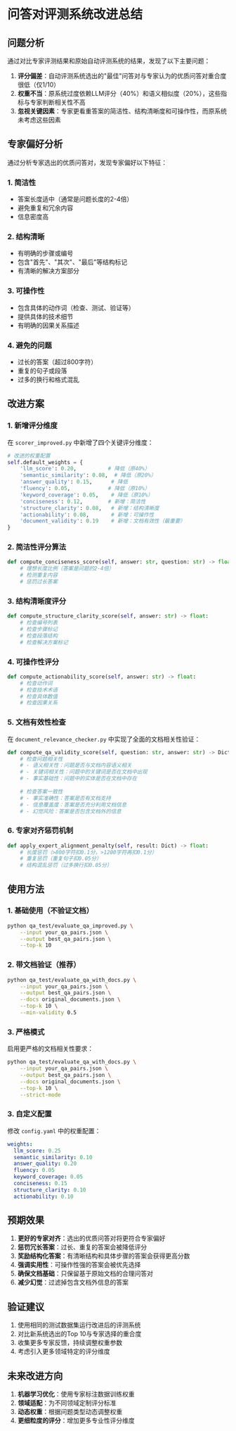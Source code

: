 # 问答对评测系统改进总结

## 问题分析

通过对比专家评测结果和原始自动评测系统的结果，发现了以下主要问题：

1. **评分偏差**：自动评测系统选出的"最佳"问答对与专家认为的优质问答对重合度很低（仅1/10）
2. **权重不当**：原系统过度依赖LLM评分（40%）和语义相似度（20%），这些指标与专家判断相关性不高
3. **忽视关键因素**：专家更看重答案的简洁性、结构清晰度和可操作性，而原系统未考虑这些因素

## 专家偏好分析

通过分析专家选出的优质问答对，发现专家偏好以下特征：

### 1. 简洁性
- 答案长度适中（通常是问题长度的2-4倍）
- 避免重复和冗余内容
- 信息密度高

### 2. 结构清晰
- 有明确的步骤或编号
- 包含"首先"、"其次"、"最后"等结构标记
- 有清晰的解决方案部分

### 3. 可操作性
- 包含具体的动作词（检查、测试、验证等）
- 提供具体的技术细节
- 有明确的因果关系描述

### 4. 避免的问题
- 过长的答案（超过800字符）
- 重复的句子或段落
- 过多的换行和格式混乱

## 改进方案

### 1. 新增评分维度

在 `scorer_improved.py` 中新增了四个关键评分维度：

```python
# 改进的权重配置
self.default_weights = {
    'llm_score': 0.20,          # 降低（原40%）
    'semantic_similarity': 0.08,  # 降低（原20%）
    'answer_quality': 0.15,      # 降低
    'fluency': 0.05,            # 降低（原10%）
    'keyword_coverage': 0.05,    # 降低（原10%）
    'conciseness': 0.12,        # 新增：简洁性
    'structure_clarity': 0.08,   # 新增：结构清晰度
    'actionability': 0.08,       # 新增：可操作性
    'document_validity': 0.19    # 新增：文档有效性（最重要）
}
```

### 2. 简洁性评分算法

```python
def compute_conciseness_score(self, answer: str, question: str) -> float:
    # 理想长度比例（答案是问题的2-4倍）
    # 检测重复内容
    # 惩罚过长答案
```

### 3. 结构清晰度评分

```python
def compute_structure_clarity_score(self, answer: str) -> float:
    # 检查编号列表
    # 检查步骤标记
    # 检查段落结构
    # 检查解决方案标记
```

### 4. 可操作性评分

```python
def compute_actionability_score(self, answer: str) -> float:
    # 检查动作词
    # 检查技术术语
    # 检查具体数值
    # 检查因果关系
```

### 5. 文档有效性检查

在 `document_relevance_checker.py` 中实现了全面的文档相关性验证：

```python
def compute_qa_validity_score(self, question: str, answer: str) -> Dict:
    # 检查问题相关性
    # - 语义相关性：问题是否与文档内容语义相关
    # - 关键词相关性：问题中的关键词是否在文档中出现
    # - 事实基础性：问题中的实体是否在文档中存在
    
    # 检查答案一致性
    # - 事实准确性：答案是否有文档支持
    # - 信息覆盖度：答案是否充分利用文档信息
    # - 幻觉风险：答案是否包含文档外的信息
```

### 6. 专家对齐惩罚机制

```python
def apply_expert_alignment_penalty(self, result: Dict) -> float:
    # 长度惩罚（>800字符扣0.1分，>1200字符再扣0.1分）
    # 重复惩罚（重复句子扣0.05分）
    # 结构混乱惩罚（过多换行扣0.05分）
```

## 使用方法

### 1. 基础使用（不验证文档）

```bash
python qa_test/evaluate_qa_improved.py \
    --input your_qa_pairs.json \
    --output best_qa_pairs.json \
    --top-k 10
```

### 2. 带文档验证（推荐）

```bash
python qa_test/evaluate_qa_with_docs.py \
    --input your_qa_pairs.json \
    --output best_qa_pairs.json \
    --docs original_documents.json \
    --top-k 10 \
    --min-validity 0.5
```

### 3. 严格模式

启用更严格的文档相关性要求：

```bash
python qa_test/evaluate_qa_with_docs.py \
    --input your_qa_pairs.json \
    --output best_qa_pairs.json \
    --docs original_documents.json \
    --top-k 10 \
    --strict-mode
```

### 3. 自定义配置

修改 `config.yaml` 中的权重配置：

```yaml
weights:
  llm_score: 0.25
  semantic_similarity: 0.10
  answer_quality: 0.20
  fluency: 0.05
  keyword_coverage: 0.05
  conciseness: 0.15
  structure_clarity: 0.10
  actionability: 0.10
```

## 预期效果

1. **更好的专家对齐**：选出的优质问答对将更符合专家偏好
2. **惩罚冗长答案**：过长、重复的答案会被降低评分
3. **奖励结构化答案**：有清晰结构和具体步骤的答案会获得更高分数
4. **强调实用性**：可操作性强的答案会被优先选择
5. **确保文档基础**：只保留基于原始文档的合理问答对
6. **减少幻觉**：过滤掉包含文档外信息的答案

## 验证建议

1. 使用相同的测试数据集运行改进后的评测系统
2. 对比新系统选出的Top 10与专家选择的重合度
3. 收集更多专家反馈，持续调整权重参数
4. 考虑引入更多领域特定的评分维度

## 未来改进方向

1. **机器学习优化**：使用专家标注数据训练权重
2. **领域适配**：为不同领域定制评分标准
3. **动态权重**：根据问题类型动态调整权重
4. **更细粒度的评分**：增加更多专业性评分维度